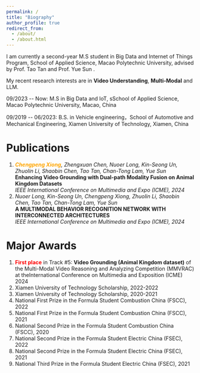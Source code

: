 ```yaml
---
permalink: /
title: "Biography"
author_profile: true
redirect_from: 
  - /about/
  - /about.html
---
```


I am currently a second-year M.S student in Big Data and Internet of Things Program, School of Applied Science, Macao Polytechnic University, advised by Prof. Tao Tan and Prof. Yue Sun .

My recent research interests are in **Video Understanding**, **Multi-Modal** and LLM.

09/2023 -- Now: M.S in Big Data and IoT, sSchool of Applied Science, Macao Polytechnic University, Macao, China  

09/2019 -- 06/2023: B.S. in Vehicle engineering，School of Automotive and Mechanical Engineering, Xiamen University of Technology, Xiamen, China

Publications
======
1. *<span style="color:orange">**Chengpeng Xiong**</span>, Zhengxuan Chen, Nuoer Long, Kin-Seong Un, Zhuolin Li, Shaobin Chen, Tao Tan, Chan-Tong Lam, Yue Sun*  
   **Enhancing Video Grounding with Dual-path Modality Fusion on Animal Kingdom Datasets**  
   _IEEE International Conference on Multimedia and Expo (ICME), 2024_  
2. *Nuoer Long, Kin-Seong Un, Chengpeng Xiong, Zhuolin Li, Shaobin Chen, Tao Tan, Chan-Tong Lam, Yue Sun*  
   **A MULTIMODAL BEHAVIOR RECOGNITION NETWORK WITH INTERCONNECTED ARCHITECTURES**  
   _IEEE International Conference on Multimedia and Expo (ICME), 2024_  

Major Awards 
======
1.  <span style="color:red">**First place**</span> in Track #5: **Video Grounding (Animal Kingdom dataset)** of the Multi-Modal Video Reasoning and Analyzing Competition (MMVRAC) at theInternational Conference on Multimedia and Exposition (ICME) 2024
2.  Xiamen University of Technology Scholarship, 2022-2022
3.  Xiamen University of Technology Scholarship, 2020-2021
4.  National First Prize in the Formula Student Combustion China (FSCC), 2022
5.  National First Prize in the Formula Student Combustion China (FSCC), 2021
6.  National Second Prize in the Formula Student Combustion China (FSCC), 2020
7.  National Second Prize in the Formula Student Electric China (FSEC), 2022
9.  National Second Prize in the Formula Student Electric China (FSEC), 2021
11. National Third Prize in the Formula Student Electric China (FSEC), 2021
